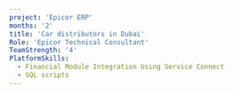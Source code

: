 ```yaml
---
project: 'Epicor ERP'
months: '2'
title: 'Car distributors in Dubai'
Role: 'Epicor Technical Consultant'
TeamStrength: '4'
PlatformSkills:
  - Financial Module Integration Using Service Connect
  - SQL scripts
---
```


